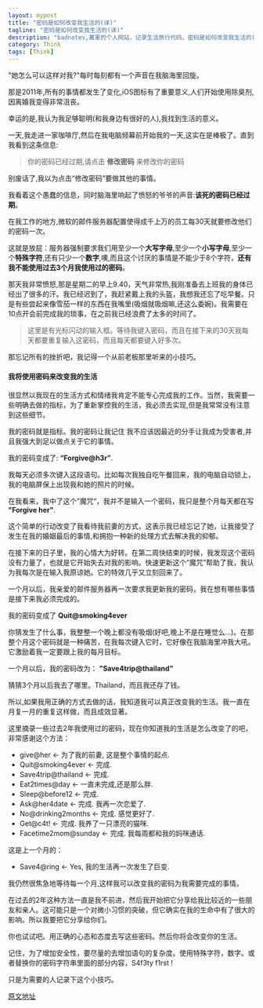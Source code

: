 ```yaml
---
layout: mypost
title: "密码是如何改变我生活的(译)"
tagline: "密码是如何改变我生活的(译)"
description: "badnotes,萬軍的个人网站，记录生活旅行代码。密码是如何改变我生活的(译)。"
category: Think
tags: [Think]
---
```





"她怎么可以这样对我?"每时每刻都有一个声音在我脑海里回旋。

那是2011年,所有的事情都发生了变化,iOS图标有了重要意义,人们开始使用除臭剂,因离婚我变得非常沮丧。

幸运的是,我认为我足够聪明(和我身边有很好的人),我找到生活的意义。

一天,我走进一家咖啡厅,然后在我电脑频幕前开始我的一天,这实在是棒极了。直到我看到这条信息:

> 你的密码已经过期,请点击 **修改密码** 来修改你的密码

别废话了,我以为点击“修改密码”要做其他的事情。

我看着这个愚蠢的信息，同时脑海里响起了愤怒的爷爷的声音:**该死的密码已经过期**。

在我工作的地方,微软的邮件服务器配置使得成千上万的员工每30天就要修改他们的密码一次。

这就是放屁：服务器强制要求我们用至少一个**大写字母**,至少一个**小写字母**,至少一个**特殊字符**,还有只少一个**数字**,噢,而且这个讨厌的事情是不能少于8个字符，**还有我不能使用过去3个月我使用过的密码**。

那天我非常愤怒,那是星期二的早上9.40，天气非常热,我刚准备去上班我的身体已经出了很多的汗。我已经迟到了，我赶紧戴上我的头盔，我想我还忘了吃早餐。只是有些尝起来像雪茄一样的东西在我嘴里(吸烟就吸烟嘛,还这么委婉)。我需要在10点开会前完成我的琐事，在之前我已经浪费了太多的时间了。

> 这里是有光标闪动的输入框。等待我键入密码，而且在接下来的30天我每天都要重复输入这密码，而且每天都要键入好多次。

那忘记所有的挫折吧，我记得一个从前老板那里听来的小技巧。

#### 我将使用密码来改变我的生活

很显然以我现在的生活方式和情绪我肯定不能专心完成我的工作。当然，我需要一些明确去做的指标，为了重新掌控我的生活，我必须去实现,但是我常常没有注意到这些细节。

我的密码就是指标。我的密码让我记住 我不应该因最近的分手让我成为受害者,并且我强大到足以做点关于它的事情。

我的密码变成了: **“Forgive@h3r”**.

我每天必须多次键入这段语句。比如每次我独自吃午餐回来，我的电脑自动锁上，我的电脑屏保上出现我和她的照片的时候。

在我看来，我中了这个”魔咒“，我并不是输入一个密码，我只是整个月每天都在写 **"Forgive her"**.

这个简单的行动改变了我看待我前妻的方式，这表示我已经忘记了她，让我接受了发生在我的婚姻最后的事情,和拥抱一种新的处理方式去解决我的抑郁。

在接下来的日子里，我的心情大为好转。在第二周快结束的时候，我发现这个密码没有力量了，也就是它开始失去对我的影响。快速更新这个“魔咒”帮助了我，我认为我每次是在输入我原谅她。它的特效几乎又立刻回来了。

一个月以后，我亲爱的邮件服务器再一次要求我更新我的密码，我在想有哪些事情是接下来我必须完成的。

我的密码变成了 **Quit@smoking4ever**

你猜发生了什么事，我整整一个晚上都没有吸烟(好吧,晚上不是在睡觉么...)。在那整个月这个密码就是一种痛苦，在我每次键入它时，它好像在我脑海里冲我大吼。它激励着我一定要跟上我的每月目标。

一个月以后，我的密码改为： **"Save4trip@thailand"**

猜猜3个月以后我去了哪里。Thailand，而且我还存了钱。

所以,如果我用正确的方式去做的话，我知道我可以真正改变我的生活。我一直在月复一月的重复这样做，而且成效显著。

这里摘录一些过去2年我使用过的密码，现在你知道我的生活是怎么改变了的吧，非常感谢这个方法：

* give@her ← 为了我的前妻, 这是整个事情的起点.
* Quit@smoking4ever ← 完成.
* Save4trip@thailand ← 完成.
* Eat2times@day ← 一直未完成,还是那么胖.
* Sleep@before12 ← 完成.
* Ask@her4date ← 完成. 我再一次恋爱了.
* No@drinking2months ← 完成. 感觉更好了.
* Get@c4t! ← 完成. 我养了一只漂亮的猫咪.
* Facetime2mom@sunday ← 完成. 我每周都和我的妈咪通话.

这是上一个月的：

* Save4@ring ← Yes, 我的生活再一次发生了巨变.

我仍然很焦急地等待每一个月,这样我可以改变我的密码为我需要完成的事情。

在过去的2年这种方法一直是我不前进，然后我开始把它分享给我比较近的一些朋友和亲人。这可能只是一个对微小习惯的突破，但它确实在我的生命中有了很大的影响。所以我要把它分享给你们。

你也试试吧。用正确的心态和态度去写这些密码。然后你将会改变你的生活。

记住，为了增加安全性，要尽量的去增加语句的复杂度。使用特殊字符，数字。或者替换你的密码字符串里面的部分内容，S4f3ty f1rst !

只是为需要的人记录下这个小技巧。


[原文地址](https://medium.com/@manicho/how-a-password-changed-my-life-7af5d5f28038)